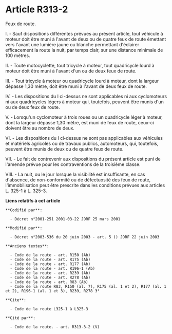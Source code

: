 # Article R313-2

Feux de route.

I. - Sauf dispositions différentes prévues au présent article, tout véhicule à moteur doit être muni à l'avant de deux ou de
quatre feux de route émettant vers l'avant une lumière jaune ou blanche permettant d'éclairer efficacement la route la nuit,
par temps clair, sur une distance minimale de 100 mètres.

II. - Toute motocyclette, tout tricycle à moteur, tout quadricycle lourd à moteur doit être muni à l'avant d'un ou de deux
feux de route.

III. - Tout tricycle à moteur ou quadricycle lourd à moteur, dont la largeur dépasse 1,30 mètre, doit être muni à l'avant de
deux feux de route.

IV. - Les dispositions du I ci-dessus ne sont applicables ni aux cyclomoteurs ni aux quadricycles légers à moteur qui,
toutefois, peuvent être munis d'un ou de deux feux de route.

V. - Lorsqu'un cyclomoteur à trois roues ou un quadricycle léger à moteur, dont la largeur dépasse 1,30 mètre, est muni de
feux de route, ceux-ci doivent être au nombre de deux.

VI. - Les dispositions du I ci-dessus ne sont pas applicables aux véhicules et matériels agricoles ou de travaux publics,
automoteurs, qui, toutefois, peuvent être munis de deux ou de quatre feux de route.

VII. - Le fait de contrevenir aux dispositions du présent article est puni de l'amende prévue pour les contraventions de la
troisième classe.

VIII. - La nuit, ou le jour lorsque la visibilité est insuffisante, en cas d'absence, de non-conformité ou de défectuosité
des feux de route, l'immobilisation peut être prescrite dans les conditions prévues aux articles L. 325-1 à L. 325-3.

**Liens relatifs à cet article**

	**Codifié par**:

	  - Décret n°2001-251 2001-03-22 JORF 25 mars 2001

	**Modifié par**:

	  - Décret n°2003-536 du 20 juin 2003 - art. 5 () JORF 22 juin 2003

	**Anciens textes**:

	  - Code de la route - art. R150 (Ab)
	  - Code de la route - art. R175 (Ab)
	  - Code de la route - art. R177 (Ab)
	  - Code de la route - art. R196-1 (Ab)
	  - Code de la route - art. R239 (Ab)
	  - Code de la route - art. R278 (Ab)
	  - Code de la route - art. R83 (Ab)
	  - Code de la route R83, R150 (al. 7), R175 (al. 1 et 2), R177 (al. 1 et 2), R196-1 (al. 1 et 3), R239, R278 3°

	**Cite**:

	  - Code de la route L325-1 à L325-3

	**Cité par**:

	  - Code de la route. - art. R313-3-2 (V)
